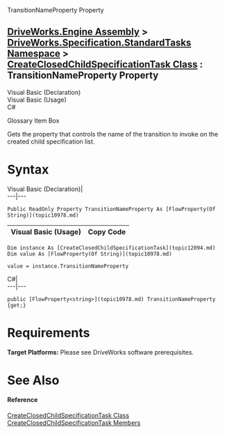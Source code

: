 TransitionNameProperty Property   
  
[DriveWorks.Engine Assembly](topic2156.md) > [DriveWorks.Specification.StandardTasks Namespace](topic11896.md) > [CreateClosedChildSpecificationTask Class](topic12094.md) : TransitionNameProperty Property  
---  
  
Visual Basic (Declaration)    
Visual Basic (Usage)    
C# 

Glossary Item Box

Gets the property that controls the name of the transition to invoke on the created child specification list. 

# Syntax

Visual Basic (Declaration)|   
---|---  
      
    
    Public ReadOnly Property TransitionNameProperty As [FlowProperty(Of String)](topic10978.md)  
  
Visual Basic (Usage)| Copy Code  
---|---  
      
    
    Dim instance As [CreateClosedChildSpecificationTask](topic12094.md)
    Dim value As [FlowProperty(Of String)](topic10978.md)
     
    value = instance.TransitionNameProperty  
  
C#|   
---|---  
      
    
    public [FlowProperty<string>](topic10978.md) TransitionNameProperty {get;}  
  
# Requirements

**Target Platforms:** Please see DriveWorks software prerequisites.

# See Also

#### Reference

[CreateClosedChildSpecificationTask Class](topic12094.md)   
[CreateClosedChildSpecificationTask Members](topic12095.md)


